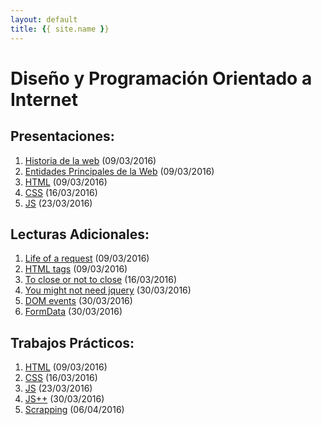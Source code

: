 ```yaml
---
layout: default
title: {{ site.name }}
---
```


# Diseño y Programación Orientado a Internet

## Presentaciones:

1. [Historia de la web](history) (09/03/2016)
2. [Entidades Principales de la Web](entities) (09/03/2016)
3. [HTML](html) (09/03/2016)
4. [CSS](styles) (16/03/2016)
5. [JS](js) (23/03/2016)

## Lecturas Adicionales:

1. [Life of a request](http://igoro.com/archive/what-really-happens-when-you-navigate-to-a-url) (09/03/2016)
2. [HTML tags](http://www.w3schools.com/tags) (09/03/2016)
3. [To close or not to close](http://www.colorglare.com/2014/02/03/to-close-or-not-to-close.html) (16/03/2016)
4. [You might not need jquery](http://youmightnotneedjquery.com) (30/03/2016)
5. [DOM events](https://www.smashingmagazine.com/2013/11/an-introduction-to-dom-events) (30/03/2016)
6. [FormData](https://developer.mozilla.org/en-US/docs/Web/API/FormData/Using_FormData_Objects) (30/03/2016)

## Trabajos Prácticos:

1. [HTML](practice/html) (09/03/2016)
2. [CSS](practice/styles) (16/03/2016)
3. [JS](practice/js) (23/03/2016)
4. [JS++](practice/js++) (30/03/2016)
5. [Scrapping](practice/scrapping) (06/04/2016)
